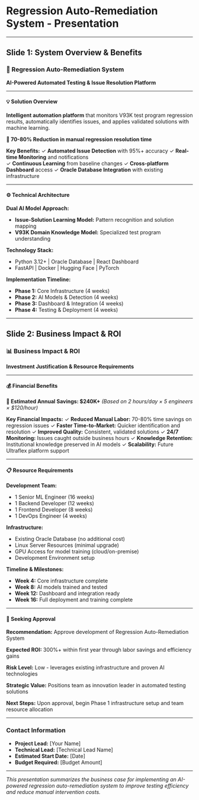 # Regression Auto-Remediation System - Presentation

---

## Slide 1: System Overview & Benefits

### 🚀 Regression Auto-Remediation System
**AI-Powered Automated Testing & Issue Resolution Platform**

---

#### 💡 Solution Overview

**Intelligent automation platform** that monitors V93K test program regression results, automatically identifies issues, and applies validated solutions with machine learning.

**🎯 70-80% Reduction in manual regression resolution time**

**Key Benefits:**
✓ **Automated Issue Detection** with 95%+ accuracy
✓ **Real-time Monitoring** and notifications  
✓ **Continuous Learning** from baseline changes
✓ **Cross-platform Dashboard** access
✓ **Oracle Database Integration** with existing infrastructure

---

#### ⚙️ Technical Architecture

**Dual AI Model Approach:**
- **Issue-Solution Learning Model:** Pattern recognition and solution mapping
- **V93K Domain Knowledge Model:** Specialized test program understanding

**Technology Stack:**
- Python 3.12+ | Oracle Database | React Dashboard
- FastAPI | Docker | Hugging Face | PyTorch

**Implementation Timeline:**
- **Phase 1:** Core Infrastructure (4 weeks)
- **Phase 2:** AI Models & Detection (4 weeks)  
- **Phase 3:** Dashboard & Integration (4 weeks)
- **Phase 4:** Testing & Deployment (4 weeks)

---

## Slide 2: Business Impact & ROI

### 📊 Business Impact & ROI
**Investment Justification & Resource Requirements**

---

#### 💰 Financial Benefits

**🎯 Estimated Annual Savings: $240K+**
*(Based on 2 hours/day × 5 engineers × $120/hour)*

**Key Financial Impacts:**
✓ **Reduced Manual Labor:** 70-80% time savings on regression issues
✓ **Faster Time-to-Market:** Quicker identification and resolution
✓ **Improved Quality:** Consistent, validated solutions
✓ **24/7 Monitoring:** Issues caught outside business hours
✓ **Knowledge Retention:** Institutional knowledge preserved in AI models
✓ **Scalability:** Future Ultraflex platform support

---

#### 📋 Resource Requirements

**Development Team:**
- 1 Senior ML Engineer (16 weeks)
- 1 Backend Developer (12 weeks)
- 1 Frontend Developer (8 weeks)  
- 1 DevOps Engineer (4 weeks)

**Infrastructure:**
- Existing Oracle Database (no additional cost)
- Linux Server Resources (minimal upgrade)
- GPU Access for model training (cloud/on-premise)
- Development Environment setup

**Timeline & Milestones:**
- **Week 4:** Core infrastructure complete
- **Week 8:** AI models trained and tested
- **Week 12:** Dashboard and integration ready
- **Week 16:** Full deployment and training complete

---

#### 📝 Seeking Approval

**Recommendation:** Approve development of Regression Auto-Remediation System

**Expected ROI:** 300%+ within first year through labor savings and efficiency gains

**Risk Level:** Low - leverages existing infrastructure and proven AI technologies

**Strategic Value:** Positions team as innovation leader in automated testing solutions

**Next Steps:** Upon approval, begin Phase 1 infrastructure setup and team resource allocation

---

### Contact Information
- **Project Lead:** [Your Name]
- **Technical Lead:** [Technical Lead Name]
- **Estimated Start Date:** [Date]
- **Budget Required:** [Budget Amount]

---

*This presentation summarizes the business case for implementing an AI-powered regression auto-remediation system to improve testing efficiency and reduce manual intervention costs.*
